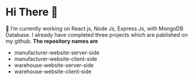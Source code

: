 # Hi There 👋

<!--
**RatonRoy/RatonRoy** is a ✨ _special_ ✨ repository because its `README.md` (this file) appears on your GitHub profile.

Here are some ideas to get you started:

- 🔭 I’m currently working on ...
- 🌱 I’m currently learning ...
- 👯 I’m looking to collaborate on ...
- 🤔 I’m looking for help with ...
- 💬 Ask me about ...
- 📫 How to reach me: ...
- 😄 Pronouns: ...
- ⚡ Fun fact: ...
-->
 🔭 I’m currently working on React js, Node Js, Express Js, with MongoDB Database. I already have  completed  three projects which are pablished on my github.
**The repository names are** 
* manufacturer-website-server-side
* manufacturer-website-client-side
* warehouse-website-server-side
* warehouse-website-client-side
